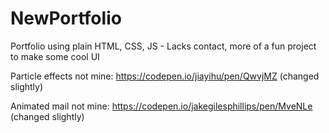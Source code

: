 # NewPortfolio

Portfolio using plain HTML, CSS, JS - Lacks contact, more of a fun project to make some cool UI

Particle effects not mine: https://codepen.io/jiayihu/pen/QwvjMZ (changed slightly)

Animated mail not mine: https://codepen.io/jakegilesphillips/pen/MveNLe (changed slightly)
